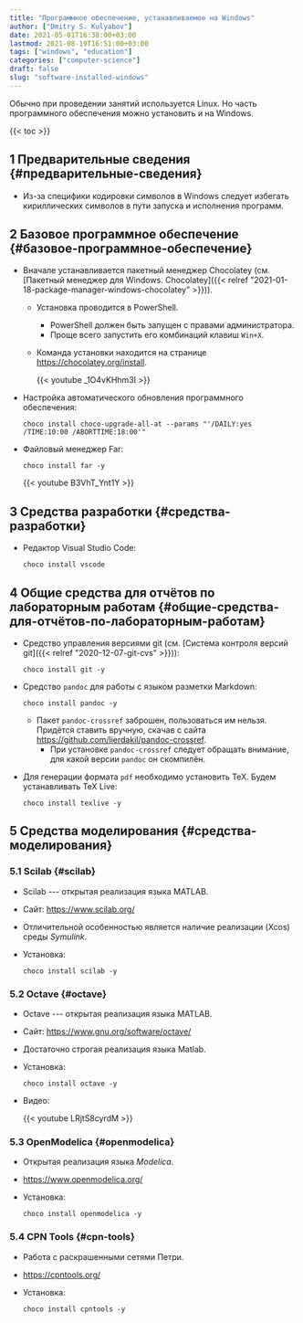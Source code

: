 ```yaml
---
title: "Программное обеспечение, устанавливаемое на Windows"
author: ["Dmitry S. Kulyabov"]
date: 2021-05-01T16:38:00+03:00
lastmod: 2021-08-19T16:51:00+03:00
tags: ["windows", "education"]
categories: ["computer-science"]
draft: false
slug: "software-installed-windows"
---
```


Обычно при проведении занятий используется Linux. Но часть программного обеспечения можно установить и на Windows.

<!--more-->

{{< toc >}}


## <span class="section-num">1</span> Предварительные сведения {#предварительные-сведения}

-   Из-за специфики кодировки символов в Windows следует избегать кириллических символов в пути запуска и исполнения программ.


## <span class="section-num">2</span> Базовое программное обеспечение {#базовое-программное-обеспечение}

-   Вначале устанавливается пакетный менеджер Chocolatey (см. [Пакетный менеджер для Windows. Chocolatey]({{< relref "2021-01-18-package-manager-windows-chocolatey" >}})).
    -   Установка проводится в PowerShell.
        -   PowerShell должен быть запущен с правами администратора.
        -   Проще всего запустить его комбинаций клавиш `Win+X`.
    -   Команда установки находится на странице <https://chocolatey.org/install>.

        {{< youtube _1O4vKHhm3I >}}
-   Настройка автоматического обновления программного обеспечения:

    ```shell
    choco install choco-upgrade-all-at --params "'/DAILY:yes /TIME:10:00 /ABORTTIME:18:00'"
    ```
-   Файловый менеджер Far:

    ```shell
    choco install far -y
    ```

    {{< youtube B3VhT_Ynt1Y >}}


## <span class="section-num">3</span> Средства разработки {#средства-разработки}

-   Редактор Visual Studio Code:

    ```shell
    choco install vscode
    ```


## <span class="section-num">4</span> Общие средства для отчётов по лабораторным работам {#общие-средства-для-отчётов-по-лабораторным-работам}

-   Средство управления версиями git (см. [Система контроля версий git]({{< relref "2020-12-07-git-cvs" >}})):

    ```shell
    choco install git -y
    ```
-   Средство `pandoc` для работы с языком разметки Markdown:

    ```shell
    choco install pandoc -y
    ```

    -   Пакет `pandoc-crossref` заброшен, пользоваться им нельзя. Придётся ставить вручную, скачав с сайта <https://github.com/lierdakil/pandoc-crossref>.
        -   При установке `pandoc-crossref` следует обращать внимание, для какой версии `pandoc` он скомпилён.
-   Для генерации формата `pdf` необходимо установить TeX. Будем устанавливать TeX Live:

    ```shell
    choco install texlive -y
    ```


## <span class="section-num">5</span> Средства моделирования {#средства-моделирования}


### <span class="section-num">5.1</span> Scilab {#scilab}

-   Scilab --- открытая реализация языка MATLAB.
-   Сайт: <https://www.scilab.org/>
-   Отличительной особенностью является наличие реализации (Xcos) среды _Symulink_.
-   Установка:

    ```shell
    choco install scilab -y
    ```


### <span class="section-num">5.2</span> Octave {#octave}

-   Octave --- открытая реализация языка MATLAB.
-   Сайт: <https://www.gnu.org/software/octave/>
-   Достаточно строгая реализация языка Matlab.
-   Установка:

    ```shell
    choco install octave -y
    ```
-   Видео:

    {{< youtube LRjtS8cyrdM >}}


### <span class="section-num">5.3</span> OpenModelica {#openmodelica}

-   Открытая реализация языка _Modelica_.
-   <https://www.openmodelica.org/>
-   Установка:

    ```shell
    choco install openmodelica -y
    ```


### <span class="section-num">5.4</span> CPN Tools {#cpn-tools}

-   Работа с раскрашенными сетями Петри.
-   <https://cpntools.org/>
-   Установка:

    ```shell
    choco install cpntools -y
    ```
